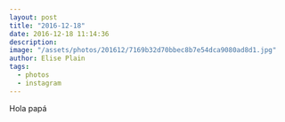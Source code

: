 ```yaml
---
layout: post
title: "2016-12-18"
date: 2016-12-18 11:14:36
description: 
image: "/assets/photos/201612/7169b32d70bbec8b7e54dca9080ad8d1.jpg"
author: Elise Plain
tags: 
  - photos
  - instagram
---
```


Hola papá
<p></p>

